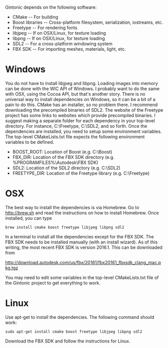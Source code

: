 Gintonic depends on the following software:

* CMake -- For building
* Boost libraries -- Cross-platform filesystem, serialization, iostreams, etc.
* Freetype -- For rendering fonts
* libjpeg -- If on OSX/Linux, for texture loading
* libpng -- If on OSX/Linux, for texture loading
* SDL2 -- For a cross-platform windowing system
* FBX SDK -- For importing meshes, materials, light, etc.

Windows
=======

You do not have to install libjpeg and libpng. Loading images into memory can 
be done with the WIC API of Windows. I probably want to do the same with OSX, 
using the Cocoa API, but that's another story. There is no universal way to 
install dependencies on Windows, so it can be a bit of a pain to do this. CMake
has an installer, so no problem there. I recommend downloading the precompiled 
binaries of SDL2. The website of the Freetype project has some links to websites
which provide precompiled binaries. I suggest making a separate folder for each
dependency in your top-level directory. For instance, C:\Freetype, C:\SDL2, and
so forth. Once the dependencies are installed, you need to setup some
environment variables. The top-level CMakeLists.txt file expects the following
environment variables to be defined.

* BOOST_ROOT: Location of Boost (e.g. C:\Boost)
* FBX_DIR: Location of the FBX SDK directory 
	(e.g. %PROGRAMFILES%\Autodesk\FBX SDK\)
* SDL2: Location of the SDL2 directory (e.g. C:\SDL2)
* FREETYPE_DIR: Location of the Freetype library (e.g. C:\Freetype)

OSX
===

The best way to install the dependencies is via Homebrew. Go to http://brew.sh
and read the instructions on how to install Homebrew. Once installed, you can
type

	brew install cmake boost freetype libjpeg libpng sdl2

In a terminal to install all the dependencies except for the FBX SDK. The FBX
SDK needs to be installed manually (with an install wizard). As of this
writing, the most recent FBX SDK is version 2016.1. This can be downloaded
from

http://download.autodesk.com/us/fbx/20161/fbx20161_fbxsdk_clang_mac.pkg.tgz

You may need to edit some variables in the top-level CMakeLists.txt file
of the Gintonic project to get everything to work.

Linux
=====

Use apt-get to install the dependencies. The following command should work:

	sudo apt-get install cmake boost freetype libjpeg libpng sdl2
	
Download the FBX SDK and follow the instructions for Linux.
